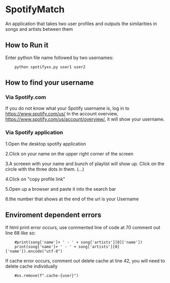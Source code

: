 # SpotifyMatch
An application that takes two user profiles and outputs the similarities in songs and artists between them

## How to Run it
Enter python file name followed by two usernames:

        python spotifyxx.py user1 user2
        
## How to find your username
### Via Spotify.com
  If you do not know what your Spotify username is, log in to https://www.spotify.com/us/ 
  In the account overview, https://www.spotify.com/us/account/overview/, it will show your username. 

### Via Spotify application
  1.Open the desktop spotify application

  2.Click on your name on the upper right corner of the screen
  
  3.A screeen with your name and bunch of playlist will show up. Click on the circle with the three dots in them. (...) 
  
  4.Click on "copy profile link" 

  5.Open up a browser and paste it into the search bar

  6.the number that shows at the end of the url is your Username

## Enviroment dependent errors
If html print error occurs, use commented line of code at 70 comment out line 68 like so:
        
        #print(song['name']+ ' - ' + song['artists'][0]['name'])
        print(song['name']+ ' - ' + song['artists'][0]['name']).encode("utf-8")


If cache error occurs, comment out delete cache at line 42, you will need to delete cache individually
        
        #os.remove(f".cache-{user}")

